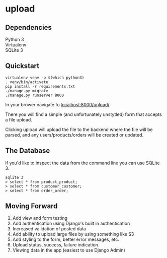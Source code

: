 # upload

## Dependencies
Python 3  
Virtualenv  
SQLite 3  

## Quickstart
```
virtualenv venv -p $(which python3)
. venv/bin/activate
pip install -r requirements.txt
./manage.py migrate
./manage.py runserver 8000
```

In your brower navigate to [localhost:8000/upload/](http://localhost:8000/upload/)

There you will find a simple (and unfortunately unstytled) form
that accepts a file upload.

Clicking upload will upload the file to the backend where
the file will be parsed, and any users/products/orders will be
created or updated.


## The Database
If you'd like to inspect the data from the command line you can
use SQLite 3.
```
sqlite 3
> select * from product_product;
> select * from customer_customer;
> select * from order_order;
```

## Moving Forward
1. Add view and form testing
2. Add authentication using Django's built in authentication
3. Increased validation of posted data
4. Add ability to upload large files by using something like S3
5. Add styling to the form, better error messages, etc.
6. Upload status, success, failure indication.
7. Viewing data in the app (easiest to use Django Admin)

